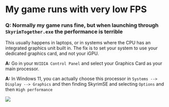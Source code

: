 # My game runs with very low FPS

### Q: Normally my game runs fine, but when launching through `SkyrimTogether.exe` the performance is terrible

This usually happens in laptops, or in systems where the CPU has an integrated graphics unit built in. The fix is to set your system to use your dedicated graphics card, and not your iGPU.

**A:** Go in your `NVIDIA Control Panel` and select your Graphics Card as your main processor.

**A:** In Windows 11, you can actually choose this processor in `Systems --> Display --> Graphics` and then finding SkyrimSE and selecting `Options` and then `High performance`

![](https://shx.is/5BnKbhFkE.gif)
